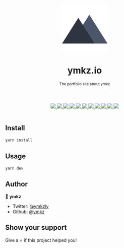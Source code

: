 <div align="center">
  <img src="template/icon.svg" width="150px">
  <h1 align="center">ymkz.io</h1>
  <sup align="center">The portfolio site about ymkz</sup>
  <br />
  <br />
  <br />
</div>
<p align="center">
  <a href="https://circleci.com/gh/ymkz/workflows/ymkz.io">
    <img src="https://flat.badgen.net/circleci/github/ymkz/ymkz.io?icon=circleci">
  </a>
  <a href="https://app.dependabot.com/accounts/ymkz/repos/172352878">
    <img src="https://flat.badgen.net/badge/deps/dependabot/0366d6?icon=dependabot">
  </a>
  <a href="https://github.com/Microsoft/TypeScript">
    <img src="https://flat.badgen.net/badge/language/TypeScript/017acd?icon=typescript">
  </a>
  <a href="https://zeit.co/ymkz/ymkz.io">
    <img src="https://flat.badgen.net/badge/deploy/now/000000?icon=now" />
  </a>
  <a href="https://eslint.org">
    <img src="https://flat.badgen.net/badge/linter/eslint/4b32c3">
  </a>
  <a href="https://prettier.io">
    <img src="https://flat.badgen.net/badge/formatter/prettier/ff69b4">
  </a>
  <a href="https://emotion.sh">
    <img src="https://flat.badgen.net/badge/styling/emotion/d36ac2">
  </a>
  <a href="https://percy.io/ymkz/ymkz.io">
    <img src="https://flat.badgen.net/badge/visual%20testing/percy/9e66bf">
  </a>
  <a href="https://percy.io/ymkz/ymkz.io">
    <img src="https://flat.badgen.net/badge/_/chrome/ffd600?icon=chrome&label">
  </a>
  <a href="https://percy.io/ymkz/ymkz.io">
    <img src="https://flat.badgen.net/badge/_/firefox/ff5722/?icon=firefox&label">
  </a>
  <a href="https://twitter.com/ymkzly">
    <img 
      src="https://flat.badgen.net/twitter/follow/ymkzly" 
      target="_blank" 
      rel="noopener noreferrer" 
    />
  </a>
  <br />
  <br />
</p>

## Install

```sh
yarn install
```

## Usage

```sh
yarn dev
```

## Author

👤 **ymkz**

- Twitter: [@ymkzly](https://twitter.com/ymkzly)
- Github: [@ymkz](https://github.com/ymkz)

## Show your support

Give a ⭐️ if this project helped you!
